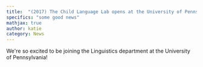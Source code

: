 ```yaml
---
title:  "(2017) The Child Language Lab opens at the University of Pennslylvania"
specifics: "some good news"
mathjax: true
author: katie
category: News
---
```


We're so excited to be joining the Linguistics department at the University of Pennsylvania!
